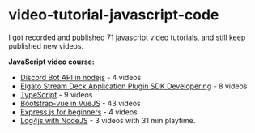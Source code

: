 # video-tutorial-javascript-code

I got recorded and published 71 javascript video tutorials, and still keep published new videos.

**JavaScript video course:**

- [Discord Bot API in nodejs](https://www.youtube.com/playlist?list=PLLhEJK7fQIxDAPJTRAr5qQCSZMpj5TAXP) - 4 videos
- [Elgato Stream Deck Application Plugin SDK Developering](https://www.youtube.com/playlist?list=PLLhEJK7fQIxBzSEWrRdNL5h8-0Ugd612k) - 8 videos
- [TypeScript](https://www.youtube.com/playlist?list=PLLhEJK7fQIxB6QV4iWY8M1pd62MCAg2h0) - 9 videos
- [Bootstrap-vue in VueJS](https://www.youtube.com/playlist?list=PLLhEJK7fQIxAoIA1sq_ZkbCbmeAbCshM6) - 43 videos
- [Express.js for beginners](https://www.youtube.com/playlist?list=PLLhEJK7fQIxCplQS4lIdTvyOIbgBDJvoj) - 4 videos
- [Log4js with NodeJS](https://www.pnk.sh/courses/log4js-with-nodejs) - 3 videos with 31 min playtime.
